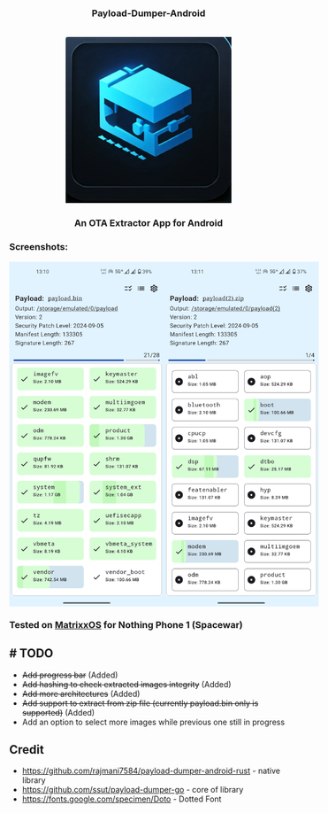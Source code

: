 <div align="center">

### Payload-Dumper-Android
<br/>
<img height="300px" src="./app/src/main/ic_launcher-playstore.png" alt="Launcher Icon"/>

### An OTA Extractor App for Android

</div>

### Screenshots:

<div style="display: flex">
  <img width="280px" src="./screenshots/screenshot-1.png" />
  <img width="280px" src="./screenshots/screenshot-2.png"/>
</div>

### Tested on <a href="https://www.projectmatrixx.org/">MatrixxOS</a> for Nothing Phone 1 (Spacewar)

## # TODO
+ <s>Add progress bar</s> (Added)
+ <s>Add hashing to check extracted images integrity</s> (Added)
+ <s>Add more architectures</s> (Added)
+ <s>Add support to extract from zip file (currently payload.bin only is supported)</s> (Added)
+ Add an option to select more images while previous one still in progress

## Credit
+ https://github.com/rajmani7584/payload-dumper-android-rust - native library
+ https://github.com/ssut/payload-dumper-go - core of library
+ https://fonts.google.com/specimen/Doto - Dotted Font